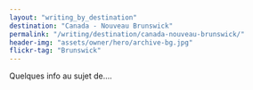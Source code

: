 ```yaml
---
layout: "writing_by_destination"
destination: "Canada - Nouveau Brunswick"
permalink: "/writing/destination/canada-nouveau-brunswick/"
header-img: "assets/owner/hero/archive-bg.jpg"
flickr-tag: "Brunswick"
---
```


Quelques info au sujet de....
